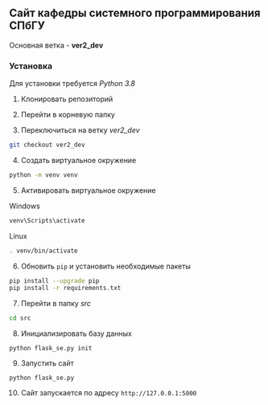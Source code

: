 ## Сайт кафедры cистемного программирования СПбГУ

Основная ветка - **ver2_dev**

### Установка

Для установки требуется *Python 3.8*

1. Клонировать репозиторий

2. Перейти в корневую папку

3. Переключиться на ветку *ver2_dev*
```bash
git checkout ver2_dev
```

4. Создать виртуальное окружение
```bash
python -m venv venv
```

5. Активировать виртуальное окружение

Windows
```bash
venv\Scripts\activate
```

Linux
```bash
. venv/bin/activate
```

6. Обновить `pip` и установить необходимые пакеты
```bash
pip install --upgrade pip
pip install -r requirements.txt
```

7. Перейти в папку *src*
```bash
cd src
```

8. Инициализировать базу данных
```
python flask_se.py init
```

9. Запустить сайт
```
python flask_se.py
```

10. Сайт запускается по адресу `http://127.0.0.1:5000`
